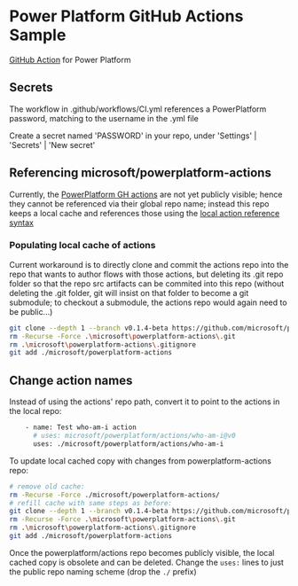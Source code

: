 # Power Platform GitHub Actions Sample

[GitHub Action](https://help.github.com/en/actions) for Power Platform

## Secrets

The workflow in .github/workflows/CI.yml references a PowerPlatform password, matching to the username in the .yml file

Create a secret named 'PASSWORD' in your repo, under 'Settings' | 'Secrets' | 'New secret'

## Referencing microsoft/powerplatform-actions

Currently, the [PowerPlatform GH actions](https://github.com/microsoft/powerplatform-actions)
are not yet publicly visible; hence they cannot be referenced via their global repo name;
instead this repo keeps a local cache and references those using the
[local action reference syntax](https://docs.github.com/en/actions/reference/workflow-syntax-for-github-actions#example-using-action-in-the-same-repository-as-the-workflow)

### Populating local cache of actions

Current workaround is to directly clone and commit the actions repo into the repo that wants to author flows with those actions,
but deleting its .git repo folder so that the repo src artifacts can be commited into this repo
(without deleting the .git folder, git will insist on that folder to become a git submodule;
to checkout a submodule, the actions repo would again need to be public...)

```bash
git clone --depth 1 --branch v0.1.4-beta https://github.com/microsoft/powerplatform-actions.git ./microsoft/powerplatform-actions
rm -Recurse -Force .\microsoft\powerplatform-actions\.git
rm .\microsoft\powerplatform-actions\.gitignore
git add ./microsoft/powerplatform-actions
```

## Change action names

Instead of using the actions' repo path, convert it to point to the actions in the local repo:

```bash
    - name: Test who-am-i action
      # uses: microsoft/powerplatform/actions/who-am-i@v0
      uses: ./microsoft/powerplatform/actions/who-am-i
```

To update local cached copy with changes from powerplatform-actions repo:

```bash
# remove old cache:
rm -Recurse -Force ./microsoft/powerplatform-actions/
# refill cache with same steps as before:
git clone --depth 1 --branch v0.1.4-beta https://github.com/microsoft/powerplatform-actions.git ./microsoft/powerplatform-actions
rm -Recurse -Force .\microsoft\powerplatform-actions\.git
rm .\microsoft\powerplatform-actions\.gitignore
git add ./microsoft/powerplatform-actions
```

Once the powerplatform/actions repo becomes publicly visible, the local cached copy is obsolete and can be deleted.
Change the ```uses:``` lines to just the public repo naming scheme (drop the ```./``` prefix)
